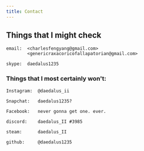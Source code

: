 ```yaml
---
title: Contact
---
```


## Things that I might check

    email:  <charlesfengyang@gmail.com> 
	    	<genericraxacoricofallapatorian@gmail.com>
    
    skype:  daedalus1235
    
	
	
### Things that I most certainly won't:

	Instagram: 	@daedalus_ii
	
	Snapchat:  	daedalus1235?
	
	Facebook: 	never gonna get one. ever.
	
	discord: 	daedalus_II #3985
    
    steam: 		daedalus_II
    
    github: 	@daedalus1235
	
	
